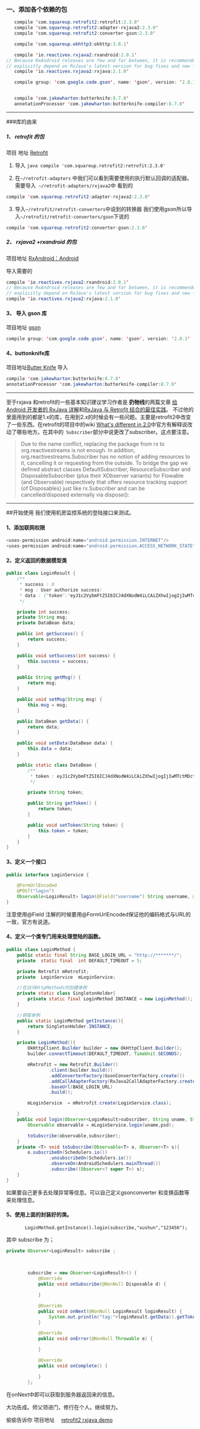 ### 一、添加各个依赖的包
 ```java
    compile 'com.squareup.retrofit2:retrofit:2.3.0'
    compile 'com.squareup.retrofit2:adapter-rxjava2:2.3.0'
    compile 'com.squareup.retrofit2:converter-gson:2.3.0'

    compile 'com.squareup.okhttp3:okhttp:3.8.1'

    compile 'io.reactivex.rxjava2:rxandroid:2.0.1'
// Because RxAndroid releases are few and far between, it is recommended you also
// explicitly depend on RxJava's latest version for bug fixes and new features.
    compile 'io.reactivex.rxjava2:rxjava:2.1.0'

    compile group: 'com.google.code.gson', name: 'gson', version: '2.8.1'


    compile 'com.jakewharton:butterknife:8.7.0'
    annotationProcessor 'com.jakewharton:butterknife-compiler:8.7.0'
 ```

----
###库的由来
##### 1、 retrofit 的包

 项目 地址  [Retrofit](https://github.com/square/retrofit)

1. 导入 ```java compile 'com.squareup.retrofit2:retrofit:2.3.0'```

2. 在`~/retrofit-adapters` 中我们可以看到需要使用的执行默认回调的适配器。需要导入` ~/retrofit-adapters/rxjava2`中 看到的  
```java
compile 'com.squareup.retrofit2:adapter-rxjava2:2.3.0'
```

3. 导入`~/retrofit/retrofit-converters`中说到的转换器 我们使用gson所以导入`~/retrofit/retrofit-converters/gson`下说的
```java
compile 'com.squareup.retrofit2:converter-gson:2.3.0'
```

##### 2、 rxjava2 +rxandroid 的包

项目地址 [RxAndroid：Android](https://github.com/ReactiveX/RxAndroid)

导入需要的
```java
compile 'io.reactivex.rxjava2:rxandroid:2.0.1'
// Because RxAndroid releases are few and far between, it is recommended you also
// explicitly depend on RxJava's latest version for bug fixes and new features.
compile 'io.reactivex.rxjava2:rxjava:2.1.0'
```

#### 3、 导入 gson 库
项目地址 [gson](http://www.mvnrepository.com/artifact/com.google.code.gson/gson/2.8.1)
```java
compile group: 'com.google.code.gson', name: 'gson', version: '2.8.1'
```
#### 4、buttonknife库
项目地址[Butter Knife](http://jakewharton.github.io/butterknife/)
   导入
```java
compile 'com.jakewharton:butterknife:8.7.0'
annotationProcessor 'com.jakewharton:butterknife-compiler:8.7.0'
```

----

至于rxjava 和retrofit的一些基本知识建议学习作者是 **扔物线**的两篇文章 [给 Android 开发者的 RxJava 详解](http://gank.io/post/560e15be2dca930e00da1083)和[RxJava 与 Retrofit 结合的最佳实践](http://gank.io/post/56e80c2c677659311bed9841)。
不过他的里面用到的都是1.x的库，在用到2.x的时候会有一些问题。主要是retrofit2中改变了一些东西。在retrofit的项目中的wiki   [What's different in 2.0](https://github.com/ReactiveX/RxJava/wiki/What's-different-in-2.0)中官方有解释说改动了哪些地方。在其中的` Subscriber`部分中说更改了subscriber。这点要注意。
>Due to the name conflict, replacing the package from rx to org.reactivestreams is not enough. In addition, org.reactivestreams.Subscriber has no notion of adding resources to it, cancelling it or requesting from the outside.
>To bridge the gap we defined abstract classes DefaultSubscriber, ResourceSubscriber and DisposableSubscriber (plus their XObserver variants) for Flowable (and Observable) respectively that offers resource tracking support (of Disposables) just like rx.Subscriber and can be cancelled/disposed externally via dispose():

----

##开始使用
我们使用机房监控系统的登陆接口来测试。
#### 1、添加联网权限
```java
<uses-permission android:name="android.permission.INTERNET"/>
<uses-permission android:name="android.permission.ACCESS_NETWORK_STATE"/>
```
#### 2、定义返回的数据模型类
```java
public class LoginResult {
    /**
     * success : 0
     * msg : User authorize success!
     * data : {"token":"eyJ1c2VybmFtZSI6ICJ4dXNodW4iLCAiZXhwIjogIjIwMTctMDctMjMgMDY6NTc6MTIifQ=="}
     */

    private int success;
    private String msg;
    private DataBean data;

    public int getSuccess() {
        return success;
    }

    public void setSuccess(int success) {
        this.success = success;
    }

    public String getMsg() {
        return msg;
    }

    public void setMsg(String msg) {
        this.msg = msg;
    }

    public DataBean getData() {
        return data;
    }

    public void setData(DataBean data) {
        this.data = data;
    }

    public static class DataBean {
        /**
         * token : eyJ1c2VybmFtZSI6ICJ4dXNodW4iLCAiZXhwIjogIjIwMTctMDctMjMgMDY6NTc6MTIifQ==
         */

        private String token;

        public String getToken() {
            return token;
        }

        public void setToken(String token) {
            this.token = token;
        }
    }
}

```
#### 3、定义一个接口 
```java
public interface LoginService {

    @FormUrlEncoded
    @POST("login")
    Observable<LoginResult> login(@Field("username") String username, @Field("password") String password);
}
```
注意使用@Field 注解的时候要用@FormUrlEncoded保证他的编码格式与URL的一致，官方有说道。
#### 4、定义一个类专门用来处理登陆的函数。

```java
public class LoginMethod {
    public static final String BASE_LOGIN_URL = "http://*******/";
    private  static final  int DEFAULT_TIMEOUT = 5;

    private Retrofit mRetrofit;
    private  LoginService  mLoginService;

    //在访问HttpMethods时创建单例
    private static class SingletonHolder{
        private static final LoginMethod INSTANCE = new LoginMethod();
    }

    //获取单例
    public static LoginMethod getInstance(){
        return SingletonHolder.INSTANCE;
    }

    private LoginMethod(){
        OkHttpClient.Builder builder = new OkHttpClient.Builder();
        builder.connectTimeout(DEFAULT_TIMEOUT, TimeUnit.SECONDS);

        mRetrofit = new Retrofit.Builder()
                .client(builder.build())
                .addConverterFactory(GsonConverterFactory.create())
                .addCallAdapterFactory(RxJava2CallAdapterFactory.create())
                .baseUrl(BASE_LOGIN_URL)
                .build();

        mLoginService  = mRetrofit.create(LoginService.class);

    }
    public void login(Observer<LoginResult>subscriber, String uname, String psd){
        Observable observable = mLoginService.login(uname,psd);

        toSubscribe(observable,subscriber);
    }
    private <T> void toSubscribe(Observable<T> o, Observer<T> s){
        o.subscribeOn(Schedulers.io())
                .unsubscribeOn(Schedulers.io())
                .observeOn(AndroidSchedulers.mainThread())
                .subscribe((Observer<? super T>) s);
    }
}
```

如果要自己更多去处理异常等信息。可以自己定义gsonconverter 和变换函数等来处理信息。

#### 5、使用上面的封装好的类。

 ```
        LoginMethod.getInstance().login(subscribe,"xushun","123456");
 ```

其中 subscribe 为；

```java
private Observer<LoginResult> subscribe ;
        
        
        
        subscribe = new Observer<LoginResult>() {
            @Override
            public void onSubscribe(@NonNull Disposable d) {

            }

            @Override
            public void onNext(@NonNull LoginResult loginResult) {
                System.out.println("tag:"+loginResult.getData().getToken());
            }

            @Override
            public void onError(@NonNull Throwable e) {

            }

            @Override
            public void onComplete() {

            }
        };
```

在onNext中即可以获取到服务器返回来的信息。

大功告成。师父领进门，修行在个人。继续努力。



偷偷告诉你 项目地址 　[retrofit2 rxjava demo](https://github.com/shun1249844726/MyRxjavaRetrofitDemo/tree/master)

